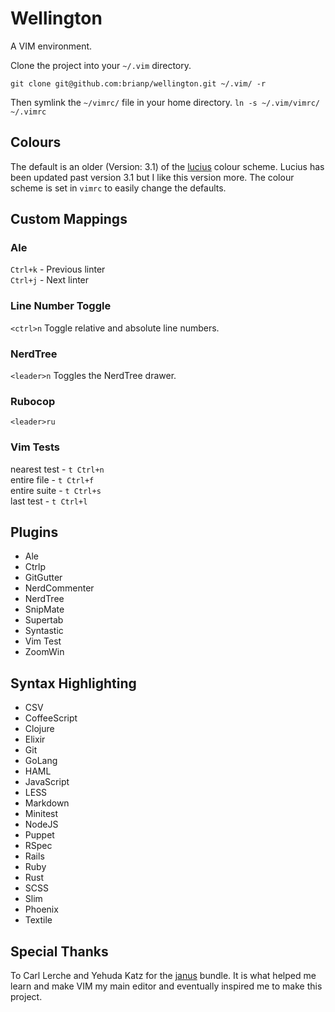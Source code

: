 # Wellington
A VIM environment.

Clone the project into your `~/.vim` directory.

`git clone git@github.com:brianp/wellington.git ~/.vim/ -r`

Then symlink the `~/vimrc/` file in your home directory.
`ln -s ~/.vim/vimrc/ ~/.vimrc`

## Colours
The default is an older (Version: 3.1) of the [lucius](https://github.com/jonathanfilip/vim-lucius) colour scheme.
Lucius has been updated past version 3.1 but I like this version more. The colour scheme is set in `vimrc` to easily change the defaults.

## Custom Mappings

### Ale

`Ctrl+k` - Previous linter  
`Ctrl+j` - Next linter

### Line Number Toggle
`<ctrl>n` Toggle relative and absolute line numbers.

### NerdTree
`<leader>n` Toggles the NerdTree drawer.

### Rubocop

`<leader>ru`

### Vim Tests

nearest test - `t Ctrl+n`  
entire file - `t Ctrl+f`  
entire suite - `t Ctrl+s`  
last test - `t Ctrl+l`  

## Plugins
- Ale
- Ctrlp
- GitGutter
- NerdCommenter
- NerdTree
- SnipMate
- Supertab
- Syntastic
- Vim Test
- ZoomWin

## Syntax Highlighting
- CSV
- CoffeeScript
- Clojure
- Elixir
- Git
- GoLang
- HAML
- JavaScript
- LESS
- Markdown
- Minitest
- NodeJS
- Puppet
- RSpec
- Rails
- Ruby
- Rust
- SCSS
- Slim
- Phoenix
- Textile

## Special Thanks
To Carl Lerche and Yehuda Katz for the [janus](https://github.com/carlhuda/janus) bundle.
It is what helped me learn and make VIM my main editor and eventually inspired me to make this project.
